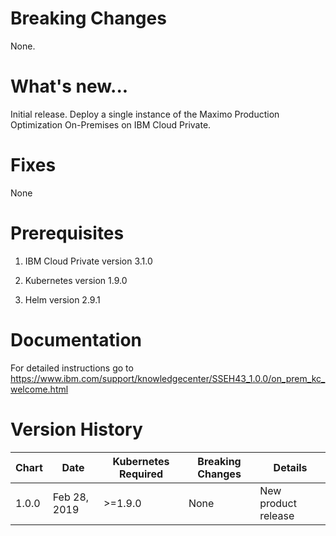 # Breaking Changes
None. 

# What's new...

Initial release. Deploy a single instance of the Maximo Production Optimization On-Premises on IBM Cloud Private.

# Fixes

None

# Prerequisites

1. IBM Cloud Private version 3.1.0

2. Kubernetes version 1.9.0

3. Helm version 2.9.1

# Documentation
For detailed instructions go to 
https://www.ibm.com/support/knowledgecenter/SSEH43_1.0.0/on_prem_kc_welcome.html

# Version History


| Chart | Date          | Kubernetes Required | Breaking Changes | Details             |
| ----- | ------------- | ------------------- | ---------------- | ------------------- |
| 1.0.0 | Feb 28, 2019  | >=1.9.0           | None             | New product release |
